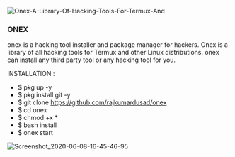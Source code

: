 ![Onex-A-Library-Of-Hacking-Tools-For-Termux-And](https://user-images.githubusercontent.com/75029023/111863617-a4a0ca00-8997-11eb-8702-80c0150a4a38.png)



### ONEX

onex is a hacking tool installer and package manager for hackers. Onex is a library of all hacking tools for Termux and other Linux distributions. onex can install any third party tool or any hacking tool for you.  

INSTALLATION : 
* $ pkg up -y 
* $ pkg install git -y 
* $ git clone https://github.com/rajkumardusad/onex 
* $ cd onex 
* $ chmod +x * 
* $ bash install 
* $ onex start

![Screenshot_2020-06-08-16-45-46-95](https://user-images.githubusercontent.com/75029023/111863645-c39f5c00-8997-11eb-8b48-7521388ca779.png)

